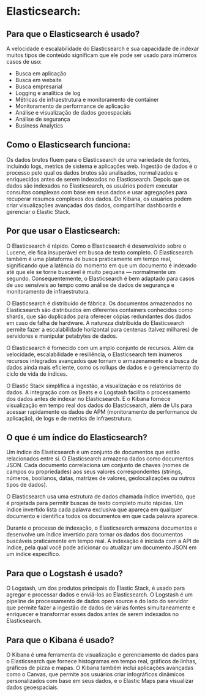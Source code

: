 # Elasticsearch:
## Para que o Elasticsearch é usado?
A velocidade e escalabilidade do Elasticsearch e sua capacidade de indexar muitos tipos de conteúdo significam que ele pode ser usado para inúmeros casos de uso:

- Busca em aplicação
- Busca em website
- Busca empresarial
- Logging e analítica de log
- Métricas de infraestrutura e monitoramento de container
- Monitoramento de performance de aplicação
- Análise e visualização de dados geoespaciais
- Análise de segurança
- Business Analytics

## Como o Elasticsearch funciona:
Os dados brutos fluem para o Elasticsearch de uma variedade de fontes, incluindo logs, metrics de sistema e aplicações web. Ingestão de dados é o processo pelo qual os dados brutos são analisados, normalizados e enriquecidos antes de serem indexados no Elasticsearch. Depois que os dados são indexados no Elasticsearch, os usuários podem executar consultas complexas com base em seus dados e usar agregações para recuperar resumos complexos dos dados. Do Kibana, os usuários podem criar visualizações avançadas dos dados, compartilhar dashboards e gerenciar o Elastic Stack.

## Por que usar o Elasticsearch:
O Elasticsearch é rápido. Como o Elasticsearch é desenvolvido sobre o Lucene, ele fica insuperável em busca de texto completo. O Elasticsearch também é uma plataforma de busca praticamente em tempo real, significando que a latência do momento em que um documento é indexado até que ele se torne buscável é muito pequena — normalmente um segundo. Consequentemente, o Elasticsearch é bem adaptado para casos de uso sensíveis ao tempo como análise de dados de segurança e monitoramento de infraestrutura.

O Elasticsearch é distribuído de fábrica. Os documentos armazenados no Elasticsearch são distribuídos em diferentes containers conhecidos como shards, que são duplicados para oferecer cópias redundantes dos dados em caso de falha de hardware. A natureza distribuída do Elasticsearch permite fazer a escalabilidade horizontal para centenas (talvez milhares) de servidores e manipular petabytes de dados.

O Elasticsearch é fornecido com um amplo conjunto de recursos. Além da velocidade, escalabilidade e resiliência, o Elasticsearch tem inúmeros recursos integrados avançados que tornam o armazenamento e a busca de dados ainda mais eficiente, como os rollups de dados e o gerenciamento do ciclo de vida de índices.

O Elastic Stack simplifica a ingestão, a visualização e os relatórios de dados. A integração com os Beats e o Logstash facilita o processamento dos dados antes de indexar no Elasticsearch. E o Kibana fornece visualização em tempo real dos dados do Elasticsearch, além de UIs para acessar rapidamente os dados de APM (monitoramento de performance de aplicação), de logs e de metrics de infraestrutura.

## O que é um índice do Elasticsearch?
Um índice do Elasticsearch é um conjunto de documentos que estão relacionados entre si. O Elasticsearch armazena dados como documentos JSON. Cada documento correlaciona um conjunto de chaves (nomes de campos ou propriedades) aos seus valores correspondentes (strings, números, boolianos, datas, matrizes de valores, geolocalizações ou outros tipos de dados).

O Elasticsearch usa uma estrutura de dados chamada índice invertido, que é projetada para permitir buscas de texto completo muito rápidas. Um índice invertido lista cada palavra exclusiva que apareça em qualquer documento e identifica todos os documentos em que cada palavra aparece.

Durante o processo de indexação, o Elasticsearch armazena documentos e desenvolve um índice invertido para tornar os dados dos documentos buscáveis praticamente em tempo real. A indexação é iniciada com a API de índice, pela qual você pode adicionar ou atualizar um documento JSON em um índice específico.

## Para que o Logstash é usado?
O Logstash, um dos produtos principais do Elastic Stack, é usado para agregar e processar dados e enviá-los ao Elasticsearch. O Logstash é um pipeline de processamento de dados open source e do lado do servidor que permite fazer a ingestão de dados de várias fontes simultaneamente e enriquecer e transformar esses dados antes de serem indexados no Elasticsearch.

## Para que o Kibana é usado?
O Kibana é uma ferramenta de visualização e gerenciamento de dados para o Elasticsearch que fornece histogramas em tempo real, gráficos de linhas, gráficos de pizza e mapas. O Kibana também inclui aplicações avançadas como o Canvas, que permite aos usuários criar infográficos dinâmicos personalizados com base em seus dados, e o Elastic Maps para visualizar dados geoespaciais.
